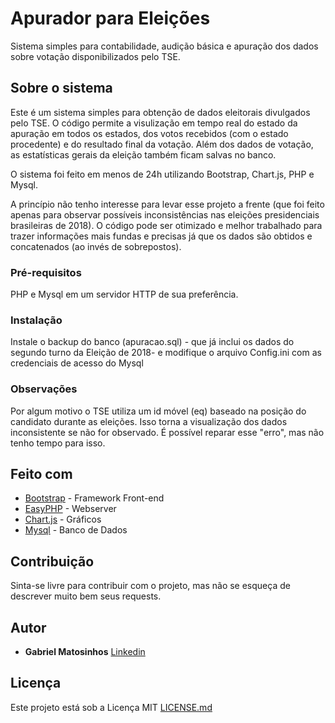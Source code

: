 # Apurador para Eleições

Sistema simples para contabilidade, audição básica e apuração dos dados sobre votação disponibilizados pelo TSE.

## Sobre o sistema

Este é um sistema simples para obtenção de dados eleitorais divulgados pelo TSE. O código permite a visulização em tempo real do estado da apuração em todos os estados, dos votos recebidos (com o estado procedente) e do resultado final da votação. Além dos dados de votação, as estatísticas gerais da eleição também ficam salvas no banco.

O sistema foi feito em menos de 24h utilizando Bootstrap, Chart.js, PHP e Mysql.

A princípio não tenho interesse para levar esse projeto a frente (que foi feito apenas para observar possíveis inconsistências nas eleições presidenciais brasileiras de 2018). O código pode ser otimizado e melhor trabalhado para trazer informações mais fundas e precisas já que os dados são obtidos e concatenados (ao invés de sobrepostos).

### Pré-requisitos

PHP e Mysql em um servidor HTTP de sua preferência.

### Instalação

Instale o backup do banco (apuracao.sql) - que já inclui os dados do segundo turno da Eleição de 2018- e modifique o arquivo Config.ini com as credenciais de acesso do Mysql

### Observações

Por algum motivo o TSE utiliza um id móvel (eq) baseado na posição do candidato durante as eleições. Isso torna a visualização dos dados inconsistente se não for observado. É possível reparar esse "erro", mas não tenho tempo para isso.

## Feito com

* [Bootstrap](https://getbootstrap.com/) - Framework Front-end
* [EasyPHP](http://www.easyphp.org/) - Webserver
* [Chart.js](https://www.chartjs.org/) - Gráficos
* [Mysql](https://www.mysql.com/) - Banco de Dados

## Contribuição

Sinta-se livre para contribuir com o projeto, mas não se esqueça de descrever muito bem seus requests.

## Autor

* **Gabriel Matosinhos** [Linkedin](https://www.linkedin.com/in/gabrielmatosinhos/)

## Licença

Este projeto está sob a Licença MIT [LICENSE.md](LICENSE.md)
